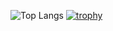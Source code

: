 ![Top Langs](https://github-readme-stats.vercel.app/api/top-langs/?username=MTheProgrammer&layout=compact&theme=synthwave)
[![trophy](https://github-profile-trophy.vercel.app/?username=MTheProgrammer&theme=tokyonight)](https://github.com/ryo-ma/github-profile-trophy)
<!-- [![Anurag's GitHub stats](https://github-readme-stats.vercel.app/api?username=MTheProgrammer&theme=synthwave)](https://github.com/anuraghazra/github-readme-stats) !-->
